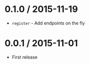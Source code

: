 0.1.0 / 2015-11-19
==================

  * `register` - Add endpoints on the fly

0.0.1 / 2015-11-01
==================

 * First release